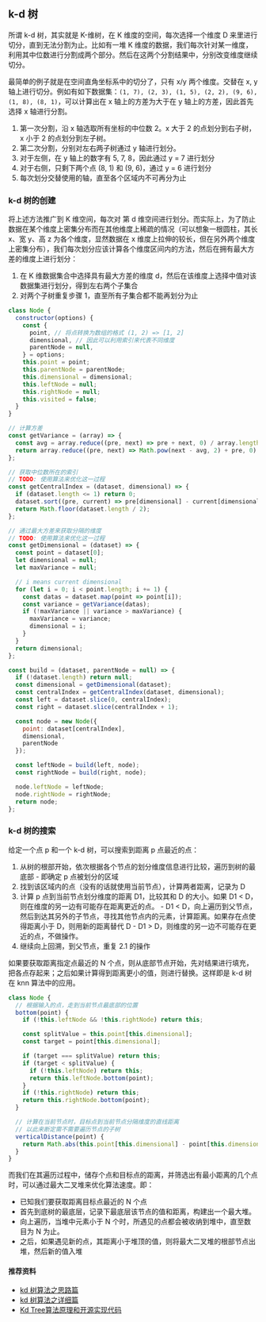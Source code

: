 ## k-d 树

所谓 k-d 树，其实就是 K-维树，在 K 维度的空间，每次选择一个维度 D 来里进行切分，直到无法分割为止。比如有一堆 K 维度的数据，我们每次针对某一维度，利用其中位数进行分割成两个部分。然后在这两个分割结果中，分别改变维度继续切分。

最简单的例子就是在空间直角坐标系中的切分了，只有 x/y 两个维度。交替在 x, y 轴上进行切分。例如有如下数据集：`(1, 7), (2, 3), (1, 5), (2, 2), (9, 6), (1, 8), (8, 1)`，可以计算出在 x 轴上的方差为大于在 y 轴上的方差，因此首先选择 x 轴进行分割。

1. 第一次分割，沿 x 轴选取所有坐标的中位数 2。x 大于 2 的点划分到右子树，x 小于 2 的点划分到左子树。
2. 第二次分割，分别对左右两子树通过 y 轴进行划分。
  1. 对于左侧，在 y 轴上的数字有 5, 7, 8，因此通过 y = 7 进行划分
  2. 对于右侧，只剩下两个点 (8, 1) 和 (9, 6)，通过 y = 6 进行划分
3. 每次划分交替使用的轴，直至各个区域内不可再分为止

### k-d 树的创建

将上述方法推广到 K 维空间，每次对 第 d 维空间进行划分。而实际上，为了防止数据在某个维度上密集分布而在其他维度上稀疏的情况（可以想象一根圆柱，其长 x、宽 y、高 z 为各个维度，显然数据在 x 维度上拉伸的较长，但在另外两个维度上密集分布），我们每次划分应该计算各个维度区间内的方法，然后在拥有最大方差的维度上进行划分：

1. 在 K 维数据集合中选择具有最大方差的维度 d，然后在该维度上选择中值对该数据集进行划分，得到左右两个子集合
2. 对两个子树重复步骤 1，直至所有子集合都不能再划分为止

```javascript
class Node {
  constructor(options) {
    const {
      point, // 将点转换为数组的格式 (1, 2) => [1, 2]
      dimensional, // 因此可以利用索引来代表不同维度
      parentNode = null,
    } = options;
    this.point = point;
    this.parentNode = parentNode;
    this.dimensional = dimensional;
    this.leftNode = null;
    this.rightNode = null;
    this.visited = false;
  }
}

// 计算方差
const getVariance = (array) => {
  const avg = array.reduce((pre, next) => pre + next, 0) / array.length;
  return array.reduce((pre, next) => Math.pow(next - avg, 2) + pre, 0) / array.length;
};

// 获取中位数所在的索引
// TODO: 使用算法来优化这一过程
const getCentralIndex = (dataset, dimensional) => {
  if (dataset.length <= 1) return 0;
  dataset.sort((pre, current) => pre[dimensional] - current[dimensional]);
  return Math.floor(dataset.length / 2);
};

// 通过最大方差来获取分隔的维度
// TODO: 使用算法来优化这一过程
const getDimensional = (dataset) => {
  const point = dataset[0];
  let dimensional = null;
  let maxVariance = null;

  // i means current dimensional
  for (let i = 0; i < point.length; i += 1) {
    const datas = dataset.map(point => point[i]);
    const variance = getVariance(datas);
    if (!maxVariance || variance > maxVariance) {
      maxVariance = variance;
      dimensional = i;
    }
  }
  return dimensional;
};

const build = (dataset, parentNode = null) => {
  if (!dataset.length) return null;
  const dimensional = getDimensional(dataset);
  const centralIndex = getCentralIndex(dataset, dimensional);
  const left = dataset.slice(0, centralIndex);
  const right = dataset.slice(centralIndex + 1);

  const node = new Node({
    point: dataset[centralIndex],
    dimensional,
    parentNode
  });

  const leftNode = build(left, node);
  const rightNode = build(right, node);

  node.leftNode = leftNode;
  node.rightNode = rightNode;
  return node;
};
```

### k-d 树的搜索

给定一个点 p 和一个 k-d 树，可以搜索到距离 p 点最近的点：

1. 从树的根部开始，依次根据各个节点的划分维度信息进行比较，遍历到树的最底部 - 即确定 p 点被划分的区域
2. 找到该区域内的点（没有的话就使用当前节点），计算两者距离，记录为 D
  1. 计算 p 点到当前节点划分维度的距离 D1，比较其和 D 的大小。如果 D1 < D，则在维度的另一边有可能存在距离更近的点。
    - D1 < D，向上遍历到父节点，然后到达其另外的子节点，寻找其他节点内的元素，计算距离。如果存在点使得距离小于 D，则用新的距离替代 D
    - D1 > D，则维度的另一边不可能存在更近的点，不做操作。
  2. 继续向上回溯，到父节点，重复 2.1 的操作

如果要获取距离指定点最近的 N 个点，则从底部节点开始，先对结果进行填充，把各点存起来；之后如果计算得到距离更小的值，则进行替换。这样即是 k-d 树在 knn 算法中的应用。

```javascript
class Node {
  // 根据输入的点，走到当前节点最底部的位置
  bottom(point) {
    if (!this.leftNode && !this.rightNode) return this;

    const splitValue = this.point[this.dimensional];
    const target = point[this.dimensional];

    if (target === splitValue) return this;
    if (target < splitValue) {
      if (!this.leftNode) return this;
      return this.leftNode.bottom(point);
    }
    if (!this.rightNode) return this;
    return this.rightNode.bottom(point);
  }

  // 计算在当前节点时，目标点到当前节点分隔维度的直线距离
  // 以此来断定需不需要遍历节点的子树
  verticalDistance(point) {
    return Math.abs(this.point[this.dimensional] - point[this.dimensional]);
  }
}
```

而我们在其遍历过程中，储存个点和目标点的距离，并筛选出有最小距离的几个点时，可以通过最大二叉堆来优化算法速度。即：

- 已知我们要获取距离目标点最近的 N 个点
- 首先到底树的最底层，记录下最底层该节点的值和距离，构建出一个最大堆。
- 向上遍历，当堆中元素小于 N 个时，所遇见的点都会被收纳到堆中，直至数目为 N 为止。
- 之后，如果遇见新的点，其距离小于堆顶的值，则将最大二叉堆的根部节点出堆，然后新的值入堆

#### 推荐资料

- [kd 树算法之思路篇](https://www.joinquant.com/post/2627)
- [kd 树算法之详细篇](https://www.joinquant.com/post/2843)
- [Kd Tree算法原理和开源实现代码](https://my.oschina.net/keyven/blog/221792)